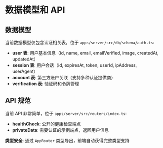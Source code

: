 # 数据模型和 API

## 数据模型

当前数据模型仅包含认证相关表，位于 `apps/server/src/db/schema/auth.ts`:

- **user 表**: 用户基本信息（id, name, email, emailVerified, image, createdAt, updatedAt）
- **session 表**: 用户会话（id, expiresAt, token, userId, ipAddress, userAgent）
- **account 表**: 第三方账户关联（支持多种认证提供商）
- **verification 表**: 验证码和令牌管理

## API 规范

当前 API 非常简单，位于 `apps/server/src/routers/index.ts`:

- **healthCheck**: 公开的健康检查端点
- **privateData**: 需要认证的示例端点，返回用户信息

**类型安全**: 通过 `AppRouter` 类型导出，前端自动获得完整类型支持
